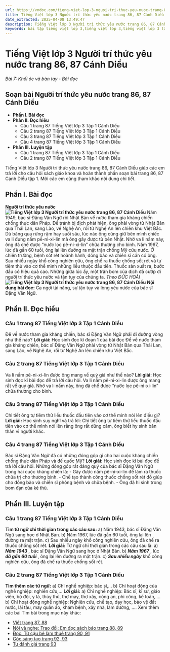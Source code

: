 ```yaml
---
url: https://vndoc.com/tieng-viet-lop-3-nguoi-tri-thuc-yeu-nuoc-trang-86-87-canh-dieu-270628
title: Tiếng Việt lớp 3 Người trí thức yêu nước trang 86, 87 Cánh Diều - Bài 7: Khối óc và bàn tay - Bài đọc - VnDoc.com
date_extracted: 2025-04-08 13:49:47
description: Tiếng Việt lớp 3 Người trí thức yêu nước trang 86, 87 Cánh Diều là tài liệu hữu ích, giúp học sinh dễ dàng trả lời câu hỏi và làm bài tập Tiếng Việt lớp 3. Mời các em tham khảo Soạn bài Tiếng Việt lớp 3 tập 1.
keywords: bài tập tiếng việt lớp 3,tiếng việt lớp 3,tiếng việt lớp 3 tập 1,bài tập tiếng việt lớp 3 tập 1,tiếng việt 3 tập 1,tiếng việt lớp 3 cánh diều,tiếng việt 3 cánh diều,tiếng việt lớp 3 tập 1 cánh diều,tiếng việt lớp 3 cd,tiếng việt 3 cánh diều tập 1,Người trí thức yêu nước trang 86,Người trí thức yêu nước trang 86 tập 1,Người trí thức yêu nước trang 86 cánh diều,soạn bài Người trí thức yêu nước trang 86 cánh diều
---
```


# Tiếng Việt lớp 3 Người trí thức yêu nước trang 86, 87 Cánh Diều
 _Bài 7: Khối óc và bàn tay - Bài đọc_
## **Soạn bài Người trí thức yêu nước trang 86, 87 Cánh Diều**
  * **Phần I. Bài đọc**
  * **Phần II. Đọc hiểu**
    * Câu 1 trang 87 Tiếng Việt lớp 3 Tập 1 Cánh Diều
    * Câu 2 trang 87 Tiếng Việt lớp 3 Tập 1 Cánh Diều
    * Câu 3 trang 87 Tiếng Việt lớp 3 Tập 1 Cánh Diều
    * Câu 4 trang 87 Tiếng Việt lớp 3 Tập 1 Cánh Diều
  * **Phần III. Luyện tập**
    * Câu 1 trang 87 Tiếng Việt lớp 3 Tập 1 Cánh Diều
    * Câu 2 trang 87 Tiếng Việt lớp 3 Tập 1 Cánh Diều

Tiếng Việt lớp 3 Người trí thức yêu nước trang 86, 87 Cánh Diều giúp các em trả lời cho câu hỏi  sách giáo khoa và hoàn thành phần soạn bài trang 86, 87 Cánh Diều tập 1. Mời các em cùng tham khảo nội dung chi tiết.
## **Phần I. Bài đọc**
**Người trí thức yêu nước**
**![Tiếng Việt lớp 3 Người trí thức yêu nước trang 86, 87 Cánh Diều](https://i.vdoc.vn/data/image/2022/07/12/nguoi-tri-thuc-yeu-nuoc-trang-86-87-11.png)**
Năm 1949, bác sĩ Đặng Văn Ngữ rời Nhật Bản về nước tham gia kháng chiến chống thực dân Pháp. Để tránh bị địch phát hiện, ông phải vòng từ Nhật Bản qua Thái Lan, sang Lào, về Nghệ An, rồi từ Nghệ An lên chiến khu Việt Bắc. Dù băng qua rừng rậm hay suối sâu, lúc nào ông cũng giữ bên mình chiếc va li đựng nấm pê-ni-xi-lin mà ông gây được từ bên Nhật. Nhờ va li nấm này, ông đã chế được “nước lọc pê-ni-xi-lin” chữa thương cho binh.
Năm 1967, lúc đã gần 60 tuổi, ông lại lên đường ra mặt trận chống Mỹ cứu nước. Ở chiến trường, bệnh sốt rét hoành hành, đồng bào và chiến sĩ cần có ông. Sau nhiều ngày khổ công nghiên cứu, ông chế ra thuốc chống sốt rét và tự tiêm thử vào cơ thể mình những liều thuộc đầu tiên. Thuốc sản xuất ra, bước đầu có hiệu quả cao. Những giữa lúc ấy, một trận bom của địch đã cướp đi người trí thức yêu nước và tận tụy của chúng ta.
_Theo ĐỨC HOÀI_
**![Tiếng Việt lớp 3 Người trí thức yêu nước trang 86, 87 Cánh Diều](https://i.vdoc.vn/data/image/2022/07/12/nguoi-tri-thuc-yeu-nuoc-trang-86-87-12.png)**
**Nội dung bài đọc:** Ca ngợi tài năng, sự tận tụy và lòng yêu nước của bác sĩ Đặng Văn Ngữ.
## **Phần II. Đọc hiểu**
### **Câu 1 trang 87 Tiếng Việt lớp 3 Tập 1 Cánh Diều**
Để về nước tham gia kháng chiến, bác sĩ Đặng Văn Ngữ phải đi đường vòng như thế nào?
**Lời giải:**
Học sinh đọc kĩ đoạn 1 của bài đọc
Để về nước tham gia kháng chiến, bác sĩ Đặng Văn Ngữ phải vòng từ Nhật Bản qua Thái Lan, sang Lào, về Nghệ An, rồi từ Nghệ An lên chiến khu Việt Bắc.
### **Câu 2 trang 87 Tiếng Việt lớp 3 Tập 1 Cánh Diều**
Va li nấm pê-ni-xi-lin được ông mang về quý giá như thế nào?
**Lời giải:**
Học sinh đọc kĩ bài đọc để trả lời câu hỏi.
Va li nấm pê-ni-xi-lin được ông mang rất về quý giá. Nhờ va li nấm này, ông đã chế được “nước lọc pê-ni-xi-lin” chữa thương cho binh.
### **Câu 3 trang 87 Tiếng Việt lớp 3 Tập 1 Cánh Diều**
Chi tiết ông tự tiêm thử liều thuốc đầu tiên vào cơ thể mình nói lên điều gì?
**Lời giải:**
Học sinh suy nghĩ và trả lời:
Chi tiết ông tự tiêm thử liều thuốc đầu tiên vào cơ thể mình nói lên rằng ông rất dũng cảm, ông biết hy sinh bản thân vì người khác.
### **Câu 4 trang 87 Tiếng Việt lớp 3 Tập 1 Cánh Diều**
Bác sĩ Đặng Văn Ngữ đã có những đóng góp gì cho hai cuộc kháng chiến chống thực dân Pháp và đế quốc Mỹ?
**Lời giải:**
Học sinh đọc kĩ bài đọc để trả lời câu hỏi.
Những đóng góp rất đáng quý của bác sĩ Đặng Văn Ngữ trong hai cuộc kháng chiến là:
\- Gây được nấm pê-ni-xi-lin để làm ra thuốc chữa trị cho thương binh.
\- Chế tạo thành công thuốc chống sốt rét đổ giúp cho đồng bào và chiến sĩ phòng bệnh và chữa bệnh.
\- Ông đã hi sinh trong bom đạn của kẻ thù.
## **Phần III. Luyện tập**
### **Câu 1 trang 87 Tiếng Việt lớp 3 Tập 1 Cánh Diều**
**Tìm từ ngữ chỉ thời gian trong các câu sau:**
a\) Năm 1943, bác sĩ Đặng Văn Ngữ sang học ở Nhật Bản.
b\) Năm 1967, lúc đã gần 60 tuổi, ông lại lên đường ra mặt trận.
c\) Sau nhiều ngày khổ công nghiên cứu, ông đã chế ra thuốc chống sốt rét.
**Lời giải:**
Từ ngữ chỉ thời gian trong các câu sau là:
a\) **_Năm 1943_** , bác sĩ Đặng Văn Ngữ sang học ở Nhật Bản.
b\) **_Năm 1967_** , lúc **_đã gần 60 tuổi_** , ông lại lên đường ra mặt trận.
c\) **_Sau nhiều ngày_** khổ công nghiên cứu, ông đã chế ra thuốc chống sốt rét.
### **Câu 2 trang 87 Tiếng Việt lớp 3 Tập 1 Cánh Diều**
**Tìm thêm các từ ngữ:**
a\) Chỉ nghề nghiệp: bác sĩ,...
b\) Chỉ hoạt động của nghề nghiệp: nghiên cứu,...
**Lời giải:**
a\) Chỉ nghề nghiệp: Bác sĩ, kĩ sư, giáo viên, bộ đội, y tá, thủy thủ, thợ may, thợ xây, công an, phi công, kế toán,....
b\) Chỉ hoạt động nghề nghiệp: Nghiên cứu, chế tạo, dạy học, bảo vệ đất nước, lái tàu, may quần áo, khám bệnh, xây nhà, làm đường, ....
Xem thêm các bài Tìm bài trong mục này khác:
  * [Viết trang 87, 88](</viet-trang-87-88-tieng-viet-lop-3-tap-1-canh-dieu-270637>)
  * [Nói và nghe: Trao đổi: Em đọc sách báo trang 88, 89](</tieng-viet-lop-3-em-doc-sach-bao-trang-88-89-canh-dieu-270655>)
  * [Đọc: Từ cậu bé làm thuê trang 90, 91](</tieng-viet-lop-3-tu-cau-be-lam-thue-trang-90-91-canh-dieu-270669>)
  * [Góc sáng tạo trang 92, 93](</goc-sang-tao-trang-92-93-tieng-viet-lop-3-tap-1-canh-dieu-270670>)
  * [Tự đánh giá trang 93](</tu-danh-gia-trang-93-tieng-viet-lop-3-tap-1-canh-dieu-270672>)

